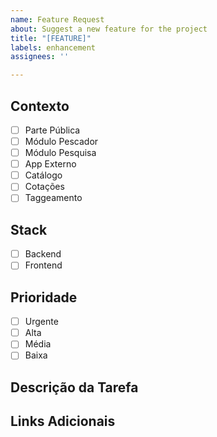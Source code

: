 ```yaml
---
name: Feature Request
about: Suggest a new feature for the project
title: "[FEATURE]"
labels: enhancement
assignees: ''

---
```


## Contexto

<!-- Choose the context for the feature request -->
- [ ] Parte Pública
- [ ] Módulo Pescador
- [ ] Módulo Pesquisa
- [ ] App Externo
- [ ] Catálogo
- [ ] Cotações
- [ ] Taggeamento

## Stack

<!-- Choose the relevant stack for the feature request -->
- [ ] Backend
- [ ] Frontend

## Prioridade

<!-- Choose the priority level for the feature request -->
- [ ] Urgente
- [ ] Alta
- [ ] Média
- [ ] Baixa

## Descrição da Tarefa

<!-- A short and simple description of the feature request -->

## Links Adicionais

<!-- Add any relevant links such as Figma designs or external files -->
<!-- Figma, planilhas, documentos notion -->
